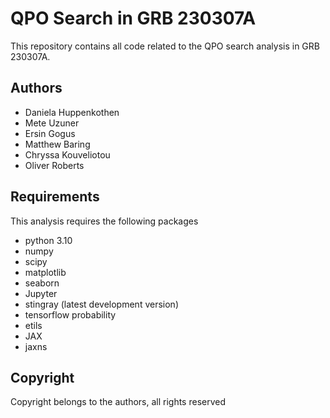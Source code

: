 # QPO Search in GRB 230307A

This repository contains all code related to the QPO search analysis in GRB 230307A.

## Authors
* Daniela Huppenkothen
* Mete Uzuner
* Ersin Gogus
* Matthew Baring
* Chryssa Kouveliotou
* Oliver Roberts

## Requirements
This analysis requires the following packages
* python 3.10
* numpy
* scipy
* matplotlib
* seaborn 
* Jupyter
* stingray (latest development version)
* tensorflow probability
* etils
* JAX
* jaxns


## Copyright

Copyright belongs to the authors, all rights reserved

